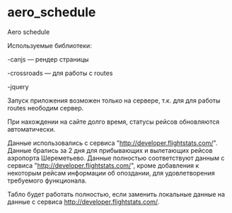 # aero_schedule
Aero schedule

Используемые библиотеки:
  
  -canjs — рендер страницы
  
  -crossroads — для работы с routes
  
  -jquery
  
Запуск приложения возможен только на сервере, т.к. для для работы routes неободим сервер.
  
При нахождении на сайте долго время, статусы рейсов обновляются автоматически.

Данные использовались с сервиса "http://developer.flightstats.com/".
Данные брались за 2 дня для прибывающих и вылетающих рейсов аэропорта Шереметьево. 
Данные полностью соответствуют данным с сервиса "http://developer.flightstats.com/", 
кроме добавления к некоторым рейсам информации об опоздании, для удовлетворения требуемого функционала.

Табло будет работать полностью, если заменить локальные данные на данные с сервиса http://developer.flightstats.com/.


